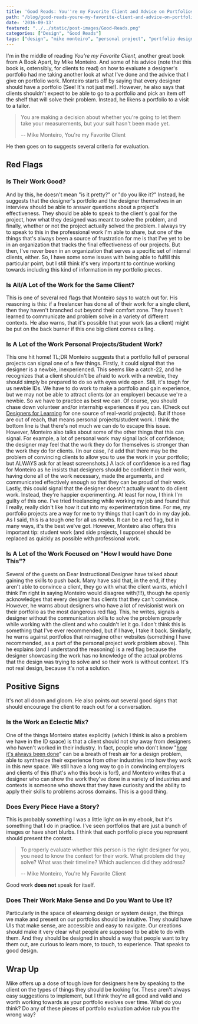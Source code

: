 ```yaml
---
title: 'Good Reads: You''re my Favorite Client and Advice on Portfolios'
path: "/blog/good-reads-youre-my-favorite-client-and-advice-on-portfolios"
date: '2016-09-13'
featured: "../../static/post-images/Good-Reads.png"
categories: ["Design", "Good Reads"]
tags: ["design", "mike monteiro", "personal project", "portfolio design", "portfolio project"]
---
```


I'm in the middle of reading _You're my Favorite Client_, another great book from A Book Apart, by Mike Monteiro. And some of his advice (note that this book is, ostensibly, for clients to read) on how to evaluate a designer's portfolio had me taking another look at what I've done and the advice that I give on portfolio work. Monteiro starts off by saying that every designer should have a portfolio (See! It's not just me!). However, he also says that clients shouldn't expect to be able to go to a portfolio and pick an item off the shelf that will solve their problem. Instead, he likens a portfolio to a visit to a tailor.
> You are making a decision about whether you're going to let them take your measurements, but your suit hasn't been made yet.
>
> -- Mike Monteiro, You're my Favorite Client

He then goes on to suggests several criteria for evaluation.

## Red Flags

### Is Their Work Good?

And by this, he doesn't mean "is it pretty?" or "do you like it?" Instead, he suggests that the designer's portfolio and the designer themselves in an interview should be able to answer questions about a project's effectiveness. They should be able to speak to the client's goal for the project, how what they designed was meant to solve the problem, and finally, whether or not the project actually solved the problem. I always try to speak to this in the professional work I'm able to share, but one of the things that's always been a source of frustration for me is that I've yet to be in an organization that tracks the final effectiveness of our projects. But then, I've never been in an organization that serves a specific set of internal clients, either. So, I have some some issues with being able to fulfill this particular point, but I still think it's very important to continue working towards including this kind of information in my portfolio pieces.

### Is All/A Lot of the Work for the Same Client?

This is one of several red flags that Monteiro says to watch out for. His reasoning is this: if a freelancer has done all of their work for a single client, then they haven't branched out beyond their comfort zone. They haven't learned to communicate and problem solve in a variety of different contexts. He also warns, that it's possible that your work (as a client) might be put on the back burner if this one big client comes calling.

### Is A Lot of the Work Personal Projects/Student Work?

This one hit home! TL;DR Monteiro suggests that a portfolio full of personal projects can signal one of a few things. Firstly, it could signal that the designer is a newbie, inexperienced. This seems like a catch-22, and he recognizes that a client shouldn't be afraid to work with a newbie, they should simply be prepared to do so with eyes wide open. Still, it's tough for us newbie IDs. We have to do work to make a portfolio and gain experience, but we may not be able to attract clients (or an employer) because we're a newbie. So we have to practice as best we can. Of course, you should chase down volunteer and/or internship experiences if you can. (Check out [Designers for Learning](http://studio.designersforlearning.org/) for one source of real-world projects). But if those are out of reach, that means personal projects/student work. I think the bottom line is that there's not much we can do to escape this issue. However, Monteiro also talks about some of the other things that this can signal. For example, a lot of personal work may signal lack of confidence; the designer may feel that the work they do for themselves is stronger than the work they do for clients. (In our case, I'd add that there may be the problem of convincing clients to allow you to use the work in your portfolio; but ALWAYS ask for at least screenshots.) A lack of confidence is a red flag for Monteiro as he insists that designers should be confident in their work, having done all of the work necessary, made the arguments, and communicated effectively enough so that they can be proud of their work. Lastly, this could signal that the designer doesn't actually want to do client work. Instead, they're happier experimenting. At least for now, I think I'm guilty of this one. I've tried freelancing while working my job and found that I really, really didn't like how it cut into my experimentation time. For me, my portfolio projects are a way for me to try things that I can't do in my day job. As I said, this is a tough one for all us newbs. It can be a red flag, but in many ways, it's the best we've got. However, Monteiro also offers this important tip: student work (and side projects, I suppose) should be replaced as quickly as possible with professional work.

### Is A Lot of the Work Focused on "How I would have Done This"?

Several of the guests on Dear Instructional Designer have talked about gaining the skills to push back. Many have said that, in the end, if they aren't able to convince a client, they go with what the client wants, which I think I'm right in saying Monteiro would disagree with(!!!), though he openly acknowledges that every designer has clients that they can't convince. However, he warns about designers who have a lot of revisionist work on their portfolio as the most dangerous red flag. This, he writes, signals a designer without the communication skills to solve the problem properly while working with the client and who couldn't let it go. I don't think this is something that I've ever recommended, but if I have, I take it back. Similarly, he warns against portfolios that reimagine other websites (something I have recommended, as a part of the personal project work problem above). This he explains (and I understand the reasoning) is a red flag because the designer showcasing the work has no knowledge of the actual problems that the design was trying to solve and so their work is without context. It's not real design, because it's not a solution.

## Positive Signs

It's not all doom and gloom. He also points out several good signs that should encourage the client to reach out for a conversation.

### Is the Work an Eclectic Mix?

One of the things Monteiro states explicitly (which I think is also a problem we have in the ID space) is that a client should not shy away from designers who haven't worked in their industry. In fact, people who don't know "[how it's always been done](/blog/3-benefits-of-ignorance-for-instructional-designers/)" can be a breath of fresh air for a design problem, able to synthesize their experience from other industries into how they work in this new space. We still have a long way to go in convincing employers and clients of this (that's who this book is for!), and Monteiro writes that a designer who can show the work they've done in a variety of industries and contexts is someone who shows that they have curiosity and the ability to apply their skills to problems across domains. This is a good thing.

### Does Every Piece Have a Story?

This is probably something I was a little light on in my ebook, but it's something that I do in practice. I've seen portfolios that are just a bunch of images or have short blurbs. I think that each portfolio piece you represent should present the context.
> To properly evaluate whether this person is the right designer for you, you need to know the context for their work. What problem did they solve? What was their timeline? Which audiences did they address?
>
> -- Mike Monteiro, You're My Favorite Client

Good work **does not** speak for itself.

### Does Their Work Make Sense and Do you Want to Use It?

Particularly in the space of elearning design or system design, the things we make and present on our portfolios should be intuitive. They should have UIs that make sense, are accessible and easy to navigate. Our creations should make it very clear what people are supposed to be able to do with them. And they should be designed in should a way that people want to try them out, are curious to learn more, to touch, to experience. That speaks to good design.

## Wrap Up

Mike offers up a dose of tough love for designers here by speaking to the client on the types of things they should be looking for. These aren't always easy suggestions to implement, but I think they're all good and valid and worth working towards as your portfolio evolves over time. What do you think? Do any of these pieces of portfolio evaluation advice rub you the wrong way?
